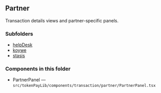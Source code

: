 ## Partner

Transaction details views and partner-specific panels.

### Subfolders
- [helpDesk](./helpDesk/README.md)
- [koywe](./koywe/README.md)
- [stasis](./stasis/README.md)

### Components in this folder
- PartnerPanel — `src/tokenPayLib/components/transaction/partner/PartnerPanel.tsx`
